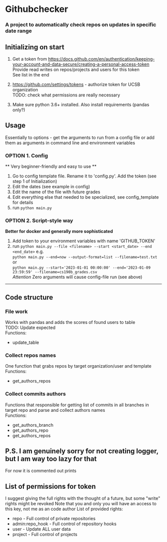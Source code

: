 # Githubchecker
### A project to automatically check repos on updates in specific date range

## Initializing on start
1. Get a token from https://docs.github.com/en/authentication/keeping-your-account-and-data-secure/creating-a-personal-access-token  
Provide read writes on repos/projects and users for this token  
See list in the end

2. https://github.com/settings/tokens - authorize token for UCSB organization  
TODO: check what permissions are really necessary

3. Make sure python 3.6+ installed. Also install requirements
(pandas only?)

## Usage
Essentially to options - get the arguments to run from a config file or add them as arguments in command line and environment variables

### OPTION 1. Config
** Very beginner-friendly and easy to use **
1. Go to config template file. Rename it to 'config.py'. Add the token (see step 1 of Initialization)
2. Edit the dates (see example in config)
3. Edit the name of the file with future grades
4. Edit everything else that needed to be specialized, see config_template for details
5. run `python main.py`

### OPTION 2. Script-style way
**Better for docker and generally more sophisticated**
1. Add token to your environment variables with name 'GITHUB_TOKEN'
2. run `python main.py --file <filename> --start <start_date> --end <end_date>`
e.g.  
`python main.py --end=now --output-format=list --filename=test.txt`  
or  
`python main.py --start='2023-01-01 00:00:00' --end='2023-01-09 23:59:59' --filename=cs190b_grades.csv`  
*Attention* Zero arguments will cause config-file run (see above)

______________________________________________________________________________________
## Code structure
### File work
Works with pandas and adds the scores of found users to table  
TODO: Update expected  
Functions:
- update_table

### Collect repos names
One function that grabs repos by target organization/user and template  
Functions:
- get_authors_repos

### Collect commits authors
Functions that responsible for getting list of commits in all branches in target repo and parse and collect authors names  
Functions:
- get_authors_branch
- get_authors_repo
- get_authors_repos

## P.S. I am genuinely sorry for not creating logger, but I am way too lazy for that
For now it is commented out prints

## List of permissions for token
I suggest giving the full rights with the thought of a future, but some "write" rights might be revoked
Note that you and only you will have an access to this key, not me as an code author
List of provided rights:
- repo - Full control of private repositories 
- admin:repo_hook - Full control of repository hooks 
- user - Update ALL user data 
- project - Full control of projects 